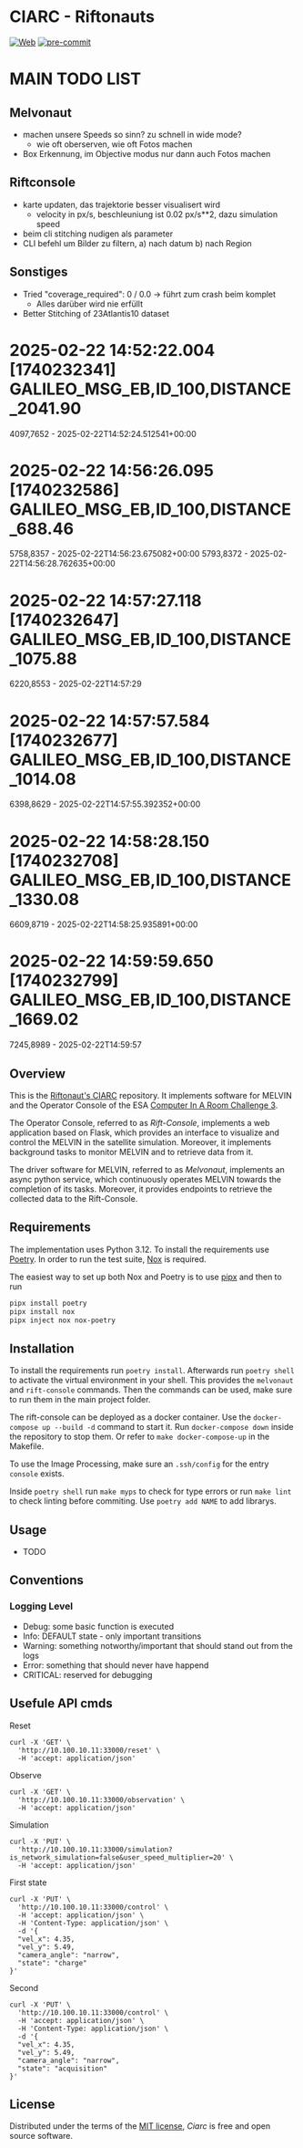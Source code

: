 # CIARC - Riftonauts

[![Web](https://img.shields.io/badge/Web-blue)](https://c103-219.cloud.gwdg.de/)
[![pre-commit](https://img.shields.io/badge/pre--commit-enabled-brightgreen?logo=pre-commit&logoColor=white)][pre-commit]

[pre-commit]: https://github.com/pre-commit/pre-commit

# MAIN TODO LIST
## Melvonaut
- machen unsere Speeds so sinn? zu schnell in wide mode?
  - wie oft oberserven, wie oft Fotos machen
- Box Erkennung, im Objective modus nur dann auch Fotos machen

## Riftconsole
- karte updaten, das trajektorie besser visualisert wird
  - velocity in px/s, beschleuniung ist 0.02 px/s**2, dazu simulation speed
- beim cli stitching nudigen als parameter
- CLI befehl um Bilder zu filtern, a) nach datum b) nach Region

## Sonstiges
- Tried "coverage_required": 0 / 0.0 -> führt zum crash beim komplet
  - Alles darüber wird nie erfüllt
- Better Stitching of 23Atlantis10 dataset

# 2025-02-22 14:52:22.004 [1740232341] GALILEO_MSG_EB,ID_100,DISTANCE_2041.90
4097,7652 - 2025-02-22T14:52:24.512541+00:00

# 2025-02-22 14:56:26.095 [1740232586] GALILEO_MSG_EB,ID_100,DISTANCE_688.46
5758,8357 - 2025-02-22T14:56:23.675082+00:00
5793,8372 - 2025-02-22T14:56:28.762635+00:00

# 2025-02-22 14:57:27.118 [1740232647] GALILEO_MSG_EB,ID_100,DISTANCE_1075.88
6220,8553 - 2025-02-22T14:57:29

# 2025-02-22 14:57:57.584 [1740232677] GALILEO_MSG_EB,ID_100,DISTANCE_1014.08
6398,8629 - 2025-02-22T14:57:55.392352+00:00

# 2025-02-22 14:58:28.150 [1740232708] GALILEO_MSG_EB,ID_100,DISTANCE_1330.08
6609,8719 - 2025-02-22T14:58:25.935891+00:00

# 2025-02-22 14:59:59.650 [1740232799] GALILEO_MSG_EB,ID_100,DISTANCE_1669.02
7245,8989 -   2025-02-22T14:59:57

## Overview

This is the [Riftonaut's CIARC](https://github.com/Lolsayna/CIARC) repository.
It implements software for MELVIN and the Operator Console of the
ESA [Computer In A Room Challenge 3](https://www.esa.int/Education/Engagement/Applications_are_now_open_for_the_ESA_Academy_s_Computer_In_A_Room_Challenge_CIARC_3).

The Operator Console, referred to as _Rift-Console_, implements a web application based on Flask,
which provides an interface to visualize and control the MELVIN in the satellite simulation.
Moreover, it implements background tasks to monitor MELVIN and to retrieve data from it.

The driver software for MELVIN, referred to as _Melvonaut_, implements an async python service,
which continuously operates MELVIN towards the completion of its tasks.
Moreover, it provides endpoints to retrieve the collected data to the Rift-Console.

## Requirements

The implementation uses Python 3.12.
To install the requirements use [Poetry](https://python-poetry.org/).
In order to run the test suite, [Nox](https://nox.thea.codes/) is required.

The easiest way to set up both Nox and Poetry is to use [pipx](https://pipx.pypa.io/)
and then to run

```bash
pipx install poetry
pipx install nox
pipx inject nox nox-poetry
```

## Installation

To install the requirements run `poetry install`. Afterwards run `poetry shell` to activate the virtual environment in your shell.
This provides the `melvonaut` and `rift-console` commands.
Then the commands can be used, make sure to run them in the main project folder.

The rift-console can be deployed as a docker container.
Use the `docker-compose up --build -d` command to start it. Run `docker-compose down` inside the repository to stop them.
Or refer to `make docker-compose-up` in the Makefile.

To use the Image Processing, make sure an `.ssh/config` for the entry `console` exists.

Inside `poetry shell` run `make myps` to check for type errors or run `make lint` to check linting before commiting. Use `poetry add NAME` to add librarys.

## Usage

- TODO


## Conventions
### Logging Level
- Debug: some basic function is executed
- Info: DEFAULT state - only important transitions
- Warning: something notworthy/important that should stand out from the logs
- Error: something that should never have happend
- CRITICAL: reserved for debugging


## Usefule API cmds
Reset
```
curl -X 'GET' \
  'http://10.100.10.11:33000/reset' \
  -H 'accept: application/json'
```
Observe
```
curl -X 'GET' \
  'http://10.100.10.11:33000/observation' \
  -H 'accept: application/json'
```
Simulation
```
curl -X 'PUT' \
  'http://10.100.10.11:33000/simulation?is_network_simulation=false&user_speed_multiplier=20' \
  -H 'accept: application/json'
```
First state
```
curl -X 'PUT' \
  'http://10.100.10.11:33000/control' \
  -H 'accept: application/json' \
  -H 'Content-Type: application/json' \
  -d '{
  "vel_x": 4.35,
  "vel_y": 5.49,
  "camera_angle": "narrow",
  "state": "charge"
}'
```
Second
```
curl -X 'PUT' \
  'http://10.100.10.11:33000/control' \
  -H 'accept: application/json' \
  -H 'Content-Type: application/json' \
  -d '{
  "vel_x": 4.35,
  "vel_y": 5.49,
  "camera_angle": "narrow",
  "state": "acquisition"
}'
```

## License

Distributed under the terms of the [MIT license][license],
_Ciarc_ is free and open source software.


[license]: https://github.com/Lolsayna/CIARC/blob/main/LICENSE
